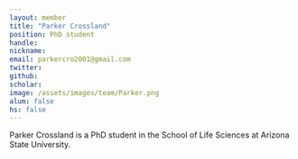 ```yaml
---
layout: member
title: "Parker Crossland"
position: PhD student
handle: 
nickname: 
email: parkercro2001@gmail.com 
twitter: 
github: 
scholar: 
image: /assets/images/team/Parker.png
alum: false
hs: false
---
```

Parker Crossland is a PhD student in the School of Life Sciences at Arizona State University. 